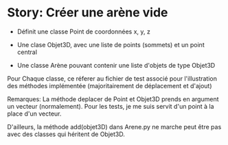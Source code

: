 # Story: Créer une arène vide

- Définit une classe Point de coordonnées x, y, z

- Une clase Objet3D, avec une liste de points (sommets) et un point central

- Une classe Arène pouvant contenir une liste d'objets de type Objet3D


Pour Chaque classe, ce réferer au fichier de test associé pour l'illustration des méthodes implémentée (majoritairement de déplacement et d'ajout)

Remarques:
  La méthode deplacer de Point et Objet3D prends en argument un vecteur (normalement). Pour les tests, je me suis servit d'un point 
  à la place d'un vecteur.
  
  D'ailleurs, la méthode add(objet3D) dans Arene.py ne marche peut être pas avec des classes qui héritent de Objet3D.

